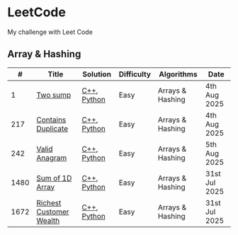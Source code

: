 # LeetCode
My challenge with Leet Code

## Array & Hashing

| # | Title | Solution | Difficulty | Algorithms | Date |
|---| ----- | -------- | ---------- | ---------- | ---- |
|1|[Two sump](https://leetcode.com/problems/two-sum)|[C++](./algorithms/cpp/1_twosum.cpp), [Python](/algorithms/python/1_twosump.py)|Easy|Arrays & Hashing|4th Aug 2025|
|217|[Contains Duplicate](https://leetcode.com/problems/contains-duplicate)|[C++](./algorithms/cpp/217_containsduplicate.cpp), [Python](./algorithms/python/217_containsduplicate.py)|Easy|Arrays & Hashing|4th Aug 2025|
|242|[Valid Anagram](https://leetcode.com/problems/valid-anagram)|[C++](./algorithms/cpp/242_validanagram.cpp), [Python](./algorithms/python/242_validanagram.py)|Easy|Arrays & Hashing|5th Aug 2025|
|1480| [Sum of 1D Array](https://leetcode.com/problems/running-sum-of-1d-array)|[C++](./algorithms/cpp/1480_sumof1darry.cpp), [Python](./algorithms/python/1480_sumof1darray.py)| Easy | Arrays & Hashing | 31st Jul 2025 |
|1672| [Richest Customer Wealth](https://leetcode.com/problems/richest-customer-wealth)|[C++](./algorithms/cpp/1672_richestCustomerWealth.cpp), [Python](./algorithms/python/1672_richestCustomerWealth.py)| Easy | Arrays & Hashing | 31st Jul 2025 |
